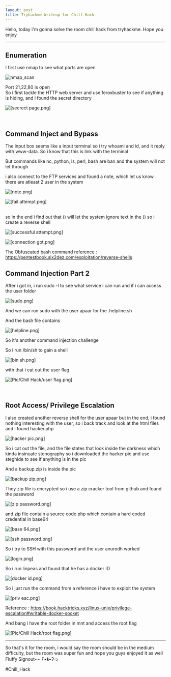 ```yaml
---
layout: post
title: Tryhackme Writeup for Chill Hack
---
```


Hello, today i'm gonna solve the room chill hack from tryhackme. Hope you enjoy

----------------------------------------------------------------------------------------------------------------------------------------------------------------------

## Enumeration

I first use nmap to see what ports are open

![nmap_scan](https://github.com/CoolGuyWithTech/Cybersecurity/blob/main/Attachment/Chill%20Hack/nmap.png?raw=true)

Port 21,22,80 is open
<br>
So i first tackle the HTTP web server and use feroxbuster to see if anything is hiding, and i found the secret directory

![[secrect page.png]](https://github.com/CoolGuyWithTech/Cybersecurity/blob/main/Attachment/Chill%20Hack/secrect%20page.png)

<br>

## Command Inject and Bypass 

The input box seems like a input terminal so i try whoami and id, and it reply with www-data. So i know that this is link with the terminal

But commands like nc, python, ls, perl, bash are ban and the system will not let through

i also connect to the FTP services and found a note, which let us know there are atleast 2 user in the system

![[note.png]](https://github.com/CoolGuyWithTech/Cybersecurity/blob/main/Attachment/Chill%20Hack/note.png)

![[fail attempt.png]](https://github.com/CoolGuyWithTech/Cybersecurity/blob/main/Attachment/Chill%20Hack/fail%20attempt.png)


<br>
so in the end i find out that () will let the system ignore text in the () so i create a reverse shell

![[successful attempt.png]](https://github.com/CoolGuyWithTech/Cybersecurity/blob/main/Attachment/Chill%20Hack/successful%20attempt.png)


![[connection got.png]](https://github.com/CoolGuyWithTech/Cybersecurity/blob/main/Attachment/Chill%20Hack/connection%20got.png)

The Obfuscated bash command reference : https://pentestbook.six2dez.com/exploitation/reverse-shells
<br>

## Command Injection Part 2

After i got in, i run sudo -l to see what service i can run and if i can access the user folder

![[sudo.png]](https://github.com/CoolGuyWithTech/Cybersecurity/blob/main/Attachment/Chill%20Hack/sudo.png)


And we can run sudo with the user apaar for the .helpline.sh

And the bash file contains


![[helpline.png]](https://github.com/CoolGuyWithTech/Cybersecurity/blob/main/Attachment/Chill%20Hack/helpline.png)

So it's another command injection challenge 

So i run /bin/sh to gain a shell

![[bin sh.png]](https://github.com/CoolGuyWithTech/Cybersecurity/blob/main/Attachment/Chill%20Hack/bin%20sh.png)

with that i cat out the user flag

![[Pic/Chill Hack/user flag.png]](https://github.com/CoolGuyWithTech/Cybersecurity/blob/main/Attachment/Chill%20Hack/user%20flag.png)

<br>

## Root Access/ Privilege Escalation  
I also created another reverse shell for the user apaar
but in the end, i found nothing interesting with the user, so i back track and look at the html files and i found hacker.php 

![[hacker pic.png]](https://github.com/CoolGuyWithTech/Cybersecurity/blob/main/Attachment/Chill%20Hack/hacker%20pic.png)

So i cat out the file, and the file states that look inside the darkness which kinda insinuate stenography so i downloaded the hacker pic and use steghide to see if anything is in the pic

And a backup.zip is inside the pic

![[backup zip.png]](https://github.com/CoolGuyWithTech/Cybersecurity/blob/main/Attachment/Chill%20Hack/backup%20zip.png)

They zip file is encrypted so i use a zip cracker tool from github and found the password


![[zip password.png]](https://github.com/CoolGuyWithTech/Cybersecurity/blob/main/Attachment/Chill%20Hack/zip%20password.png)

and zip file contain a source code php which contain a hard coded credential in base64 

![[base 64.png]](https://github.com/CoolGuyWithTech/Cybersecurity/blob/main/Attachment/Chill%20Hack/base%2064.png)

![[ssh password.png]](https://github.com/CoolGuyWithTech/Cybersecurity/blob/main/Attachment/Chill%20Hack/ssh%20password.png)

So i try to SSH with this password and the user anurodh worked

![[login.png]](https://github.com/CoolGuyWithTech/Cybersecurity/blob/main/Attachment/Chill%20Hack/login.png)

So i run linpeas and found that he has a docker ID

![[docker id.png]](https://github.com/CoolGuyWithTech/Cybersecurity/blob/main/Attachment/Chill%20Hack/docker%20id.png)

So i just run the command from a reference i have to exploit the system

![[priv esc.png]](https://github.com/CoolGuyWithTech/Cybersecurity/blob/main/Attachment/Chill%20Hack/priv%20esc.png)

Reference : https://book.hacktricks.xyz/linux-unix/privilege-escalation#writable-docker-socket



And bang i have the root folder in mnt and access the root flag

![[Pic/Chill Hack/root flag.png]](https://github.com/CoolGuyWithTech/Cybersecurity/blob/main/Attachment/Chill%20Hack/root%20flag.png)

----------------------------------------------------------------------------------------------------------------------------------------------------------------------
So that's it for the room, i would say the room should be in the medium difficulty, but the room was super fun and hope you guys enjoyed it as well Fluffy Signout~~ ʕ•́ᴥ•̀ʔっ



#Chill_Hack
